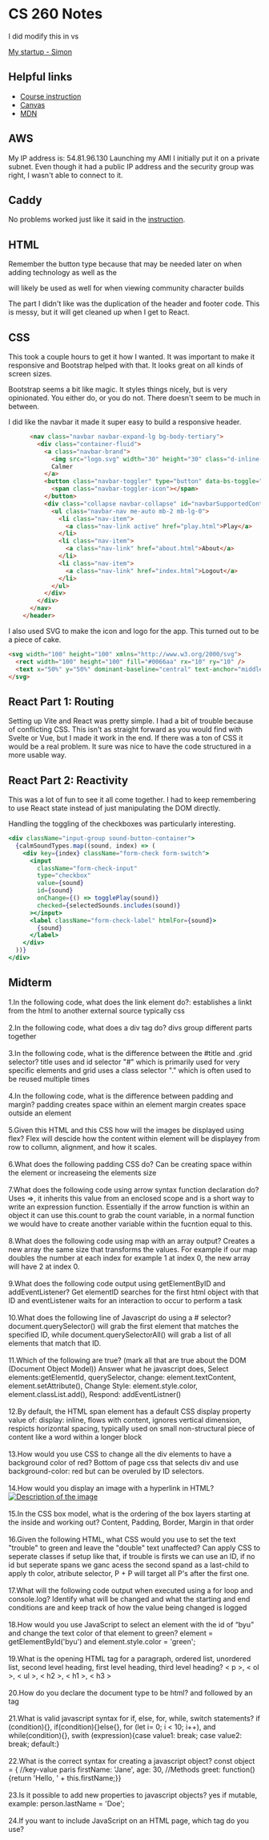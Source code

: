 # CS 260 Notes
I did modify this in vs

[My startup - Simon](https://simon.cs260.click)

## Helpful links

- [Course instruction](https://github.com/webprogramming260)
- [Canvas](https://byu.instructure.com)
- [MDN](https://developer.mozilla.org)

## AWS

My IP address is: 54.81.96.130
Launching my AMI I initially put it on a private subnet. Even though it had a public IP address and the security group was right, I wasn't able to connect to it.

## Caddy

No problems worked just like it said in the [instruction](https://github.com/webprogramming260/.github/blob/main/profile/webServers/https/https.md).

## HTML

Remember the button type because that may be needed later on when adding technology as well as the <form method = "get" action="characterBuilder.html"> will likely be used as well for when viewing community character builds

The part I didn't like was the duplication of the header and footer code. This is messy, but it will get cleaned up when I get to React.

## CSS

This took a couple hours to get it how I wanted. It was important to make it responsive and Bootstrap helped with that. It looks great on all kinds of screen sizes.

Bootstrap seems a bit like magic. It styles things nicely, but is very opinionated. You either do, or you do not. There doesn't seem to be much in between.

I did like the navbar it made it super easy to build a responsive header.

```html
      <nav class="navbar navbar-expand-lg bg-body-tertiary">
        <div class="container-fluid">
          <a class="navbar-brand">
            <img src="logo.svg" width="30" height="30" class="d-inline-block align-top" alt="" />
            Calmer
          </a>
          <button class="navbar-toggler" type="button" data-bs-toggle="collapse" data-bs-target="#navbarSupportedContent">
            <span class="navbar-toggler-icon"></span>
          </button>
          <div class="collapse navbar-collapse" id="navbarSupportedContent">
            <ul class="navbar-nav me-auto mb-2 mb-lg-0">
              <li class="nav-item">
                <a class="nav-link active" href="play.html">Play</a>
              </li>
              <li class="nav-item">
                <a class="nav-link" href="about.html">About</a>
              </li>
              <li class="nav-item">
                <a class="nav-link" href="index.html">Logout</a>
              </li>
            </ul>
          </div>
        </div>
      </nav>
    </header>
```

I also used SVG to make the icon and logo for the app. This turned out to be a piece of cake.

```html
<svg width="100" height="100" xmlns="http://www.w3.org/2000/svg">
  <rect width="100" height="100" fill="#0066aa" rx="10" ry="10" />
  <text x="50%" y="50%" dominant-baseline="central" text-anchor="middle" font-size="72" font-family="Arial" fill="white">C</text>
</svg>
```

## React Part 1: Routing

Setting up Vite and React was pretty simple. I had a bit of trouble because of conflicting CSS. This isn't as straight forward as you would find with Svelte or Vue, but I made it work in the end. If there was a ton of CSS it would be a real problem. It sure was nice to have the code structured in a more usable way.

## React Part 2: Reactivity

This was a lot of fun to see it all come together. I had to keep remembering to use React state instead of just manipulating the DOM directly.

Handling the toggling of the checkboxes was particularly interesting.

```jsx
<div className="input-group sound-button-container">
  {calmSoundTypes.map((sound, index) => (
    <div key={index} className="form-check form-switch">
      <input
        className="form-check-input"
        type="checkbox"
        value={sound}
        id={sound}
        onChange={() => togglePlay(sound)}
        checked={selectedSounds.includes(sound)}
      ></input>
      <label className="form-check-label" htmlFor={sound}>
        {sound}
      </label>
    </div>
  ))}
</div>
```
## Midterm
1.In the following code, what does the link element do?: establishes a linkt from the html to another external source typically css <br/>  
2.In the following code,  what does a div tag do? divs group different parts together <br/>  
3.In the following code, what is the difference between the #title and .grid selector? title uses and id selector "#" which is primarily used for very specific elements and grid uses a class selector "." which is often used to be reused multiple times <br/>  
4.In the following code, what is the difference between padding and margin? padding creates space within an element margin creates space outside an element <br/>  
5.Given this HTML and this CSS how will the images be displayed using flex? Flex will descide how the content within element will be displayey from row to collumn, alignment, and how it scales. <br/>  
6.What does the following padding CSS do? Can be creating space within the element or increaseing the elements size <br/>  
7.What does the following code using arrow syntax function declaration do? Uses =>, it inherits this value from an enclosed scope and is a short way to write an expression function. Essentially if the arrow function is within an object it can use this.count to grab the count variable, in a normal function we would have to create another variable within the fucntion equal to this. <br/>  
8.What does the following code using map with an array output? Creates a new array the same size that transforms the values. For example if our map doubles the number at each index for example 1 at index 0, the new array will have 2 at index 0. <br/>  
9.What does the following code output using getElementByID and addEventListener? Get elementID searches for the first html object with that ID and eventListener waits for an interaction to occur to perform a task<br/>  
10.What does the following line of Javascript do using a # selector? document.querySelector() will grab the first element that matches the specified ID, while document.querySelectorAll() will grab a list of all elements that match that ID. <br/>  
11.Which of the following are true? (mark all that are true about the DOM (Document Object Model)) Answer what he javascript does, Select elements:getElementId, querySelector, change: element.textContent, element.setAttribute(), Change Style: element.style.color, element.classList.add(), Respond: addEventListner() <br/>  
12.By default, the HTML span element has a default CSS display property value of: display: inline, flows with content, ignores vertical dimension, respicts horizontal spacing, typically used on small non-structural piece of content like a word within a longer block <br/>  
13.How would you use CSS to change all the div elements to have a background color of red? Bottom of page css that selects div and use background-color: red but can be overuled by ID selectors. <br/>  
14.How would you display an image with a hyperlink in HTML? <a href ="https://example.com"> <img src="path/to/your/image.jpg" alt="Description of the image"> </a> <br/>  
15.In the CSS box model, what is the ordering of the box layers starting at the inside and working out? Content, Padding, Border, Margin in that order <br/>  
16.Given the following HTML, what CSS would you use to set the text "trouble" to green and leave the "double" text unaffected? Can apply CSS to seperate classes if setup like that, if trouble is firsts we can use an ID, if no id but seperate spans we ganc acess the second spand as a last-child to apply th color, atribute selector, P + P will target all P's after the first one. <br/>  
17.What will the following code output when executed using a for loop and console.log? Identify what will be changed and what the starting and end conditions are and keep track of how the value being changed is logged <br/>  
18.How would you use JavaScript to select an element with the id of “byu” and change the text color of that element to green? element = getElementById('byu') and element.style.color = 'green'; <br/>  
19.What is the opening HTML tag for a paragraph, ordered list, unordered list, second level heading, first level heading, third level heading? < p >, < ol >, < ul >, < h2 >, < h1 >, < h3 > <br/>  
20.How do you declare the document type to be html? <!DOCTYPE html> and followed by an <html> tag <br/>  
21.What is valid javascript syntax for if, else, for, while, switch statements? if (condition){}, if(condition){}else{}, for (let i= 0; i < 10; i++), and while(condition){}, swith (expression){case value1: break; case value2: break; default:} <br/>  
22.What is the correct syntax for creating a javascript object? const object = { //key-value paris firstName: 'Jane', age: 30, //Methods greet: function(){return 'Hello, ' + this.firstName;}} <br/>  
23.Is it possible to add new properties to javascript objects? yes if mutable, example: person.lastName = 'Doe'; <br/>  
24.If you want to include JavaScript on an HTML page, which tag do you use? <script> tag <br/>  
25.Given the following HTML, what JavaScript could you use to set the text "animal" to "crow" and leave the "fish" text unaffected? select element by id or class whatever the case is and use element.textcontent to change content. Can use use the .replace() if the text is part of one element <br/>  
26.Which of the following correctly describes JSON? a lightweight, human-readable format for storing and exchanging data between server and a we application. Uses Text-based format and key-value pairs and ordered list to represent data. <br/>  
27.What does the console command chmod, pwd, cd, ls, vim, nano, mkdir, mv, rm, man, ssh, ps, wget, sudo  do? pwd: displays directory currently in, ls: list all content in directory, cd: change directory, mkdir: creates a new folder, mv: move or renames a file or director, rm: dletes files or directories, wget: downloads files dirrectly from http, https, or ftp, chmod: changes the permissions of a file or directory, sudo: allows user to execute command wih security privliegs of another user <br/>  
28.Which of the following console command creates a remote shell session? ssh <br/>  
29.Which of the following is true when the -la parameter is specified for the ls console command? gives a complete list detailing everyting in current dirrectory that is both visible and hidden <br/>  
30.Which of the following is true for the domain name banana.fruit.bozo.click, which is the top level domain, which is a subdomain, which is a root domain? .click is the top level domain, bozo is root domain, fruit and banana are subdomains <br/>  
31.Is a web certificate is necessary to use HTTPS. Yes for encryption, authentication, and browser trust <br/>  
32.Can a DNS A record can point to an IP address or another A record. only point to an IP address <br/>  
33.Port 443, 80, 22 is reserved for which protocol? Secure, encrypted communication for web pages <br/>  
34.What will the following code using Promises output when executed? Will eventually give you the value or told why it failed to <br/>  
